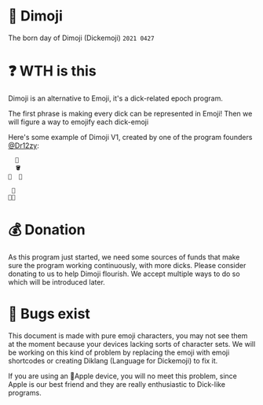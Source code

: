 # 🍄 Dimoji
The born day of Dimoji (Dickemoji) `2021 0427`

# ❓ WTH is this
Dimoji is an alternative to Emoji, it's a dick-related epoch program.

The first phrase is making every dick can be represented in Emoji! Then we will figure a way to emojify each dick-emoji

Here's some example of Dimoji V1, created by one of the program founders [@Dr12zy](https://github.com/Dr12zy):

```
  🍄
  🪣
🥚  🥚
```

```
 🍄
🥚🥚
```

# 💰 Donation
As this program just started, we need some sources of funds that make sure the program working continuously, with more dicks. Please consider donating to us to help Dimoji flourish. We accept multiple ways to do so which will be introduced later.

# 🐞 Bugs exist
This document is made with pure emoji characters, you may not see them at the moment because your devices lacking sorts of character sets. We will be working on this kind of problem by replacing the emoji with emoji shortcodes or creating Diklang (Language for Dickemoji) to fix it.

If you are using an Apple device, you will no meet this problem, since Apple is our best friend and they are really enthusiastic to Dick-like programs.
